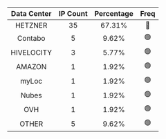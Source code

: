 | Data Center | IP Count | Percentage | Freq |
|:------------:|:--------:|:-----------:|:-----:|
| HETZNER | 35 | 67.31% | 🔴 |
| Contabo | 5 | 9.62% | 🟢 |
| HIVELOCITY | 3 | 5.77% | 🟢 |
| AMAZON | 1 | 1.92% | 🟢 |
| myLoc | 1 | 1.92% | 🟢 |
| Nubes | 1 | 1.92% | 🟢 |
| OVH | 1 | 1.92% | 🟢 |
| OTHER | 5 | 9.62% | 🟢 |